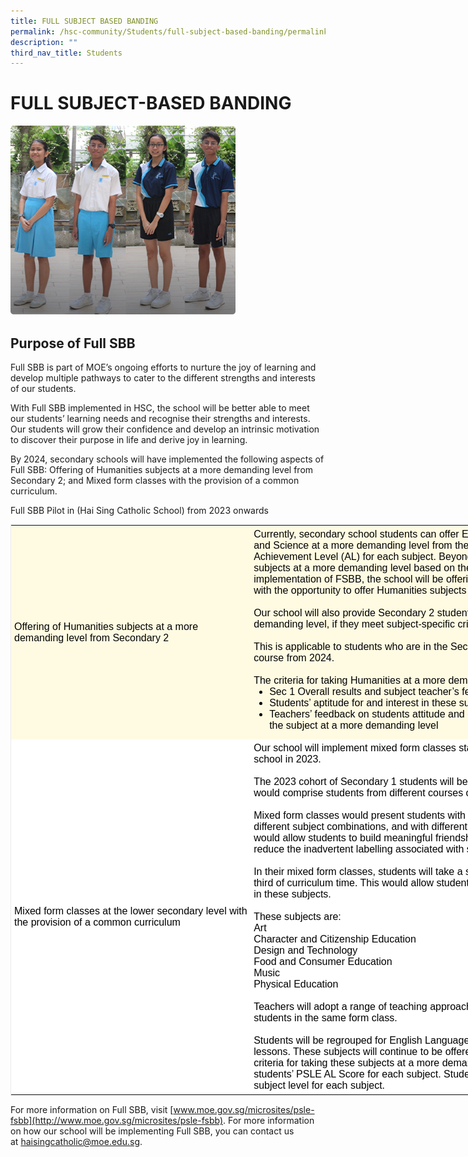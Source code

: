 ```yaml
---
title: FULL SUBJECT BASED BANDING
permalink: /hsc-community/Students/full-subject-based-banding/permalink/
description: ""
third_nav_title: Students
---
```

FULL SUBJECT-BASED BANDING
==========================

![](/images/hsccommunity%20uniform%20and%20Booklist1.png)

Purpose of Full SBB
-------------------

Full SBB is part of MOE’s ongoing efforts to nurture the joy of learning and develop multiple pathways to cater to the different strengths and interests of our students.  
  
With Full SBB implemented in HSC, the school will be better able to meet our students’ learning needs and recognise their strengths and interests. Our students will grow their confidence and develop an intrinsic motivation to discover their purpose in life and derive joy in learning.  
  
By 2024, secondary schools will have implemented the following aspects of Full SBB: Offering of Humanities subjects at a more demanding level from Secondary 2; and Mixed form classes with the provision of a common curriculum.  
  
Full SBB Pilot in (Hai Sing Catholic School) from 2023 onwards

<table class="iveo_table ive_eobj_center ives_tab_1" style="margin: auto; outline: 0px; padding: 0px; clear: both; border: 1px solid rgb(234, 234, 234); border-collapse: collapse; color: rgb(0, 0, 0); font-family: Montserrat, sans-serif; font-size: 16px; font-style: normal; font-variant-ligatures: normal; font-variant-caps: normal; font-weight: 400; letter-spacing: normal; orphans: 2; text-align: left; text-transform: none; white-space: normal; widows: 2; word-spacing: 0px; -webkit-text-stroke-width: 0px; background-color: rgb(255, 255, 255); text-decoration-thickness: initial; text-decoration-style: initial; text-decoration-color: initial; width: 1160px;"><tbody style="margin: 0px; outline: 0px; padding: 0px;"><tr style="margin: 0px; outline: 0px; padding: 0px;"><td style="margin: 0px; outline: 0px; padding: 5px; text-align: left; background: rgb(255, 251, 226); color: rgb(0, 0, 0); width: 380px;">Offering of Humanities subjects at a more demanding level from Secondary 2</td><td style="margin: 0px; outline: 0px; padding: 5px; text-align: left; background: rgb(255, 251, 226); color: rgb(0, 0, 0); width: 780px;">Currently, secondary school students can offer English Language, Mother Tongue Languages, Mathematics and Science at a more demanding level from the start of Secondary One based on students’ PSLE Achievement Level (AL) for each subject. Beyond the start of Secondary 1, students may also offer these subjects at a more demanding level based on their performance in secondary school. As part of the implementation of FSBB, the school will be offering students the following: Providing Secondary 2 students with the opportunity to offer Humanities subjects at a more demanding level<br style="margin: 0px; outline: 0px; padding: 0px;"><br style="margin: 0px; outline: 0px; padding: 0px;">Our school will also provide Secondary 2 students the opportunity to take Humanities subjects at a more demanding level, if they meet subject-specific criteria.<br style="margin: 0px; outline: 0px; padding: 0px;"><br style="margin: 0px; outline: 0px; padding: 0px;">This is applicable to students who are in the Secondary 2 Normal (Academic) and Normal (Technical) course from 2024.<br style="margin: 0px; outline: 0px; padding: 0px;"><br style="margin: 0px; outline: 0px; padding: 0px;">The criteria for taking Humanities at a more demanding level will be based on the following:&nbsp;<br style="margin: 0px; outline: 0px; padding: 0px;"><ul style="margin: 0px 0px 0.5em 25px; outline: 0px; padding: 0px;"><li style="margin: 0px; outline: 0px; padding: 0px;">Sec 1 Overall results and subject teacher’s feedback</li><li style="margin: 0px; outline: 0px; padding: 0px;">Students’ aptitude for and interest in these subjects at Secondary 1</li><li style="margin: 0px; outline: 0px; padding: 0px;">Teachers’ feedback on students attitude and disposition towards learning and their commitment to offer the subject at a more demanding level</li></ul></td></tr><tr style="margin: 0px; outline: 0px; padding: 0px;"><td style="margin: 0px; outline: 0px; padding: 5px; text-align: left; background: rgb(255, 255, 255); color: rgb(0, 0, 0); width: 60px;">Mixed form classes at the lower secondary level with the provision of a common curriculum</td><td style="margin: 0px; outline: 0px; padding: 5px; text-align: left; background: rgb(255, 255, 255); color: rgb(0, 0, 0); width: 60px;">Our school will implement mixed form classes starting from the Secondary 1 cohort of students entering our school in 2023.<br style="margin: 0px; outline: 0px; padding: 0px;"><br style="margin: 0px; outline: 0px; padding: 0px;">The 2023 cohort of Secondary 1 students will be grouped in mixed form classes where each form class would comprise students from different courses of study.<br style="margin: 0px; outline: 0px; padding: 0px;"><br style="margin: 0px; outline: 0px; padding: 0px;">Mixed form classes would present students with more opportunities to interact with other students taking different subject combinations, and with different strengths and interests. This common learning experience would allow students to build meaningful friendships, and appreciate different perspectives. It can also help reduce the inadvertent labelling associated with streaming.<br style="margin: 0px; outline: 0px; padding: 0px;"><br style="margin: 0px; outline: 0px; padding: 0px;">In their mixed form classes, students will take a set of subjects at a common level, amounting to about one-third of curriculum time. This would allow students in mixed form classes to spend curriculum time together in these subjects.<br style="margin: 0px; outline: 0px; padding: 0px;"><br style="margin: 0px; outline: 0px; padding: 0px;">These subjects are:<br style="margin: 0px; outline: 0px; padding: 0px;">Art<br style="margin: 0px; outline: 0px; padding: 0px;">Character and Citizenship Education<br style="margin: 0px; outline: 0px; padding: 0px;">Design and Technology<br style="margin: 0px; outline: 0px; padding: 0px;">Food and Consumer Education<br style="margin: 0px; outline: 0px; padding: 0px;">Music<br style="margin: 0px; outline: 0px; padding: 0px;">Physical Education<br style="margin: 0px; outline: 0px; padding: 0px;"><br style="margin: 0px; outline: 0px; padding: 0px;">Teachers will adopt a range of teaching approaches to meet the different learning needs and pace of their students in the same form class.<br style="margin: 0px; outline: 0px; padding: 0px;"><br style="margin: 0px; outline: 0px; padding: 0px;">Students will be regrouped for English Language, Mother Tongue Languages, Mathematics, and Science lessons. These subjects will continue to be offered at Express Level, N(A) Level, and N(T) Level. The criteria for taking these subjects at a more demanding level from the start of Secondary One is based on students’ PSLE AL Score for each subject. Students will be grouped in different classes based on their subject level for each subject.</td></tr></tbody></table>


For more information on Full SBB, visit [www.moe.gov.sg/microsites/psle-fsbb](http://www.moe.gov.sg/microsites/psle-fsbb). For more information on how our school will be implementing Full SBB, you can contact us at [haisingcatholic@moe.edu.sg](mailto:haisingcatholic@moe.edu.sg).